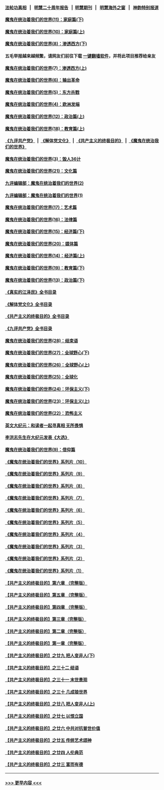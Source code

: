 #### [法轮功真相](https://github.com/gfw-breaker/truth/blob/master/README.md?t=0) &nbsp;&nbsp;|&nbsp;&nbsp; [明慧二十周年报告](https://github.com/gfw-breaker/mh-reports/blob/master/README.md?t=0) &nbsp;&nbsp;|&nbsp;&nbsp;[明慧期刊](https://github.com/gfw-breaker/mh-qikan) &nbsp;&nbsp;|&nbsp;&nbsp; [明慧海外之窗](https://github.com/gfw-breaker/mh-news/blob/master/README.md?t=0) &nbsp;&nbsp;|&nbsp;&nbsp; [神韵特别报道](https://github.com/gfw-breaker/mh-news/blob/master/shenyun.md?t=0)
#### [魔鬼在统治着我们的世界(11)：家庭篇(下)](../pages/nsc422/n10440961.md?t=11281450) 
#### [魔鬼在统治着我们的世界(10)：家庭篇(上)](../pages/nsc422/n10435448.md?t=11281450) 
#### [魔鬼在统治着我们的世界(8)：渗透西方(下)](../pages/nsc422/n10429603.md?t=11281450) 
#### 五毛举报越来越频繁，请网友们前往下载 [一键翻墙软件](https://github.com/gfw-breaker/ssr-accounts)，并将此项目推荐给亲友
#### [魔鬼在统治着我们的世界(7)：渗透西方(上)](../pages/nsc422/n10426013.md?t=11281450) 
#### [魔鬼在统治着我们的世界(6)：输出革命](../pages/nsc422/n10421536.md?t=11281450) 
#### [魔鬼在统治着我们的世界(5)：东方杀戮](../pages/nsc422/n10417707.md?t=11281450) 
#### [魔鬼在统治着我们的世界(4)：欧洲发端](../pages/nsc422/n10414890.md?t=11281450) 
#### [魔鬼在统治着我们的世界(12)：政治篇(上)](../pages/nsc422/n10444576.md?t=11281450) 
#### [魔鬼在统治着我们的世界(18)：教育篇(上)](../pages/nsc422/n10526970.md?t=11281450) 
#### [《九评共产党》](https://github.com/begood0513/9ping.md/blob/master/README.md) &nbsp;|&nbsp; [《解体党文化》](../../../../jtdwh.md/blob/master/README.md)  &nbsp;|&nbsp; [《共产主义的终极目的》](../../../../gczydzjmd.md/blob/master/README.md) &nbsp;|&nbsp; [《魔鬼在统治我们的世界》](../../../../mgztzwmdsj.md/blob/master/README.md) 
#### [魔鬼在统治着我们的世界(3)：毁人36计](../pages/nsc422/n10411583.md?t=11281450) 
#### [魔鬼在统治着我们的世界(21)：文化篇](../pages/nsc422/n10597706.md?t=11281450) 
#### [九评编辑部：魔鬼在统治着我们的世界(2)](../pages/nsc422/n10410036.md?t=11281450) 
#### [九评编辑部：魔鬼在统治着我们的世界(1)](../pages/nsc422/n10406825.md?t=11281450) 
#### [魔鬼在统治着我们的世界(17)：艺术篇](../pages/nsc422/n10499093.md?t=11281450) 
#### [魔鬼在统治着我们的世界(16)：法律篇](../pages/nsc422/n10485969.md?t=11281450) 
#### [魔鬼在统治着我们的世界(15)：经济篇(下)](../pages/nsc422/n10469975.md?t=11281450) 
#### [魔鬼在统治着我们的世界(20)：媒体篇](../pages/nsc422/n10586579.md?t=11281450) 
#### [魔鬼在统治着我们的世界(14)：经济篇(上)](../pages/nsc422/n10457370.md?t=11281450) 
#### [魔鬼在统治着我们的世界(19)：教育篇(下)](../pages/nsc422/n10564808.md?t=11281450) 
#### [魔鬼在统治着我们的世界(13)：政治篇(下)](../pages/nsc422/n10448270.md?t=11281450) 
#### [《真实的江泽民》全书目录](../pages/nsc422/n13721399.md?t=11281450) 
#### [《解体党文化》全书目录](../pages/nsc422/n13721157.md?t=11281450) 
#### [《共产主义的终极目的》全书目录](../pages/nsc422/n13721048.md?t=11281450) 
#### [《九评共产党》全书目录](../pages/nsc422/n13708085.md?t=11281450) 
#### [魔鬼在统治着我们的世界(28)：结束语](../pages/nsc422/n10936246.md?t=11281450) 
#### [魔鬼在统治着我们的世界(27)：全球野心(下)](../pages/nsc422/n10928319.md?t=11281450) 
#### [魔鬼在统治着我们的世界(26)：全球野心(上)](../pages/nsc422/n10900318.md?t=11281450) 
#### [魔鬼在统治着我们的世界(25)：全球化](../pages/nsc422/n10788205.md?t=11281450) 
#### [魔鬼在统治着我们的世界(24)：环保主义(下)](../pages/nsc422/n10695307.md?t=11281450) 
#### [魔鬼在统治着我们的世界(23)：环保主义(上)](../pages/nsc422/n10688613.md?t=11281450) 
#### [魔鬼在统治着我们的世界(22)：恐怖主义](../pages/nsc422/n10614727.md?t=11281450) 
#### [英文大纪元：和读者一起寻真相 无所畏惧](../pages/nsc422/n12542027.md?t=11281450) 
#### [李洪志先生在大纪元发表《大选》](../pages/nsc422/n12534746.md?t=11281450) 
#### [魔鬼在统治着我们的世界(9)：信仰篇](../pages/nsc422/n10432159.md?t=11281450) 
#### [《魔鬼在统治着我们的世界》系列片（10）](../pages/nsc422/n12292670.md?t=11281450) 
#### [《魔鬼在统治着我们的世界》系列片（9）](../pages/nsc422/n12290859.md?t=11281450) 
#### [《魔鬼在统治着我们的世界》系列片（8）](../pages/nsc422/n12287445.md?t=11281450) 
#### [《魔鬼在统治着我们的世界》系列片（7）](../pages/nsc422/n12283425.md?t=11281450) 
#### [《魔鬼在统治着我们的世界》系列片（6）](../pages/nsc422/n12282314.md?t=11281450) 
#### [《魔鬼在统治着我们的世界》系列片（5）](../pages/nsc422/n12281419.md?t=11281450) 
#### [《魔鬼在统治着我们的世界》系列片（4）](../pages/nsc422/n12274024.md?t=11281450) 
#### [《魔鬼在统治着我们的世界》系列片（3）](../pages/nsc422/n12271322.md?t=11281450) 
#### [《魔鬼在统治着我们的世界》系列片（2）](../pages/nsc422/n12269049.md?t=11281450) 
#### [《魔鬼在统治着我们的世界》系列片（1）](../pages/nsc422/n12267575.md?t=11281450) 
#### [【共产主义的终极目的】第六章 （完整版）](../pages/nsc422/n11428913.md?t=11281450) 
#### [【共产主义的终极目的】第五章 （完整版）](../pages/nsc422/n11428912.md?t=11281450) 
#### [【共产主义的终极目的】第四章 （完整版）](../pages/nsc422/n11428907.md?t=11281450) 
#### [【共产主义的终极目的】第三章（完整版）](../pages/nsc422/n11428848.md?t=11281450) 
#### [【共产主义的终极目的】第二章（完整版）](../pages/nsc422/n11428831.md?t=11281450) 
#### [【共产主义的终极目的】第一章（完整版）](../pages/nsc422/n11417651.md?t=11281450) 
#### [【共产主义的终极目的】之廿九 把人变非人(下)](../pages/nsc422/n11344140.md?t=11281450) 
#### [【共产主义的终极目的】之三十二 结语](../pages/nsc422/n11360535.md?t=11281450) 
#### [【共产主义的终极目的】之三十一 末世景观](../pages/nsc422/n11351129.md?t=11281450) 
#### [【共产主义的终极目的】之三十 几成狼世界](../pages/nsc422/n11348280.md?t=11281450) 
#### [【共产主义的终极目的】之廿八 把人变非人(上)](../pages/nsc422/n11340492.md?t=11281450) 
#### [【共产主义的终极目的】之廿七 以恨立国](../pages/nsc422/n11336944.md?t=11281450) 
#### [【共产主义的终极目的】之廿六 中共对抗普世价值](../pages/nsc422/n11324785.md?t=11281450) 
#### [【共产主义的终极目的】之廿五 传统艺术颂神](../pages/nsc422/n11296396.md?t=11281450) 
#### [【共产主义的终极目的】之廿四 人伦典范](../pages/nsc422/n11296397.md?t=11281450) 
#### [【共产主义的终极目的】之廿三 富而有德](../pages/nsc422/n11283598.md?t=11281450) 

----
#### [ >>> 更早内容 <<< ](../indexes/nsc422-earlier.md)
